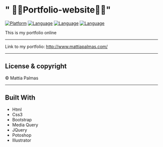 # " 🙎‍♂️Portfolio-website🙎‍♂️" 
[![Platform](https://img.shields.io/badge/platforn-brackets-blue.svg?style=flat)](http://brackets.io/)
[![Language](https://img.shields.io/badge/lenguage-HTML-green.svg?style=flat)](https://www.w3schools.com/html/)
[![Language](https://img.shields.io/badge/lenguage-css3-yellow.svg?style=flat)](https://www.w3schools.com/html/)
[![Language](https://img.shields.io/badge/lenguage-jquery-lightblue.svg?style=flat)](https://www.w3schools.com/html/)

This is my portfolio online

___

Link to my portfolio:
http://www.mattiapalmas.com/
___

## License & copyright

© Mattia Palmas

---

## Built With

* Html
* Css3
* Bootstrap
* Media Query
* JQuery
* Potoshop
* Illustrator